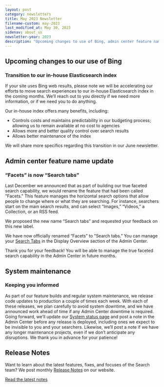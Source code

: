 ```yaml
---
layout: post
category: newsletters
title: May 2023 Newsletter
filename-custom: may-2023
last_modified_at: May 30, 2023
sidenav: about_us
newsletter-year: 2023
description: "Upcoming changes to use of Bing, admin center feature name update, system maintenance, release notes."
---
```

## Upcoming changes to our use of Bing
### Transition to our in-house Elasticsearch index

If your site uses Bing web results, please note we will be accelerating our efforts to move search experiences to our in-house Elasticsearch index in the coming months. We’ll reach out to you directly if we need more information, or if we need you to do anything.

Our in-house index offers many benefits, including:

* Controls costs and maintains predictability in our budgeting process; allowing us to remain available at no cost to agencies
* Allows more and better quality control over search results
* Allows better maintenance of the index

We will share more specifics regarding this transition in our June newsletter.


## Admin center feature name update
### “Facets” is now “Search tabs”

Last December we announced that as part of building our true faceted search capability, we would rename the feature that had been called "Facets." This feature manages the horizontal search options that allow people to change where or what they are searching. For instance, searchers start on the main search results, and can select “Images,” “Videos,” a Collection, or an RSS feed. 

We proposed the new name “Search tabs” and requested your feedback on this new label.

We have now officially renamed “Facets” to “Search tabs.” You can manage your [Search Tabs](https://search.gov/admin-center/display/display-overview.html) in the Display Overview section of the Admin Center. 

Thank you for your feedback! You will be able to manage the true faceted search capability in the Admin Center in future months. 


## System maintenance
### Keeping you informed 

As part of our feature builds and regular system maintenance, we release code updates to production a couple of times each week. With each of these releases, we plan carefully to avoid system downtime, and we have announced work ahead of time if any Admin Center downtime is required. Going forward, we’ll update our [System status page](https://search.gov/status.html) and post a note in the Admin Center before any release is deployed, including ones we expect to be invisible to you and your searchers. Likewise, we’ll post a note if we have any longer maintenance projects, even if we don’t anticipate any disruptions. We thank you in advance for your patience!


## Release Notes

Want to learn about the latest features, fixes, and focuses of the Search team? We post monthly [Release Notes]({{site.baseurl}}/about/updates/releases) on our website.

[Read the latest notes](https://search.gov/about/updates/releases/april-2023.html)
